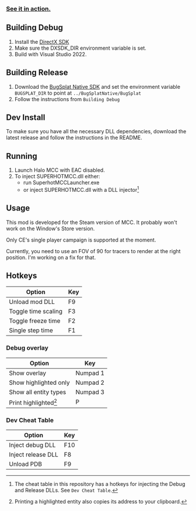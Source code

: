 ### [See it in action.](https://www.youtube.com/watch?v=wjiKeEh5J7g)

## Building Debug

1. Install the [DirectX SDK](https://www.microsoft.com/en-us/download/details.aspx?id=6812)
2. Make sure the DXSDK_DIR environment variable is set.
3. Build with Visual Studio 2022.

## Building Release

1. Download the [BugSplat Native SDK](https://app.bugsplat.com/browse/download_item.php?item=native) and set the environment variable `BUGSPLAT_DIR` to point at `../BugSplatNative/BugSplat`
2. Follow the instructions from `Building Debug`

## Dev Install

To make sure you have all the necessary DLL dependencies, download the latest release and follow the instructions in the README.

## Running

1. Launch Halo MCC with EAC disabled.
2. To inject SUPERHOTMCC.dll either:
    - run SuperhotMCCLauncher.exe
    - or inject SUPERHOTMCC.dll with a DLL injector[^1]
    
[^1]: The cheat table in this repository has a hotkeys for injecting the Debug and Release DLLs. See `Dev Cheat Table`.

## Usage

This mod is developed for the Steam version of MCC. It probably won't work on the Window's Store version.

Only CE's single player campaign is supported at the moment.

Currently, you need to use an FOV of 90 for tracers to render at the right position. I'm working on a fix for that.

## Hotkeys

| Option              | Key |
| ------------------- | --- |
| Unload mod DLL      | F9  |
| Toggle time scaling | F3  |
| Toggle freeze time  | F2  |
| Single step time    | F1  |

### Debug overlay
| Option                 | Key           |
| ---------------------- | ------------- |
| Show overlay           | Numpad 1      |
| Show highlighted only  | Numpad 2      |
| Show all entity types  | Numpad 3      |
| Print highlighted[^2]     | P             |

[^2]: Printing a highlighted entity also copies its address to your clipboard.

### Dev Cheat Table
| Option             | Key |
| ------------------ | --- |
| Inject debug DLL   | F10 |
| Inject release DLL | F8  |
| Unload PDB         | F9  |
